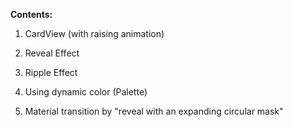 **Contents:**

1) CardView (with raising animation)

2) Reveal Effect

3) Ripple Effect

4) Using dynamic color (Palette)

5) Material transition by "reveal with an expanding circular mask"
